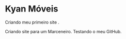# Kyan Móveis
 Criando meu primeiro site .
 
 Criando site para um Marceneiro.
 Testando o meu GitHub.
